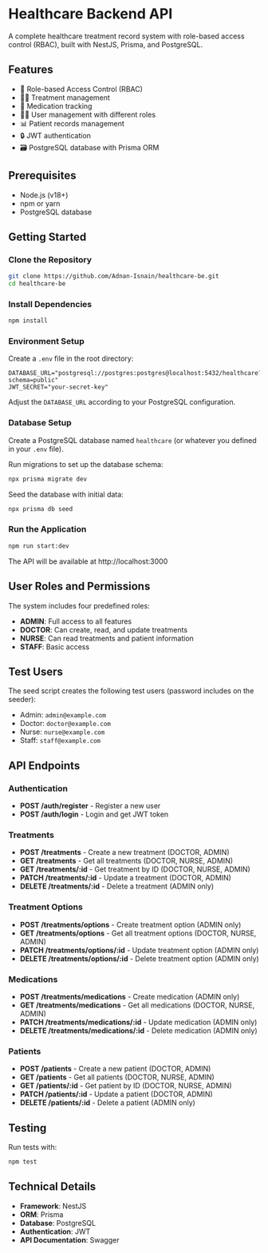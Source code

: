 # Healthcare Backend API

A complete healthcare treatment record system with role-based access control (RBAC), built with NestJS, Prisma, and PostgreSQL.

## Features

- 🔐 Role-based Access Control (RBAC)
- 👩‍⚕️ Treatment management
- 💊 Medication tracking
- 👨‍⚕️ User management with different roles
- 📊 Patient records management
- 🔒 JWT authentication
- 🗃️ PostgreSQL database with Prisma ORM

## Prerequisites

- Node.js (v18+)
- npm or yarn
- PostgreSQL database

## Getting Started

### Clone the Repository

```bash
git clone https://github.com/Adnan-Isnain/healthcare-be.git
cd healthcare-be
```

### Install Dependencies

```bash
npm install
```

### Environment Setup

Create a `.env` file in the root directory:

```env
DATABASE_URL="postgresql://postgres:postgres@localhost:5432/healthcare?schema=public"
JWT_SECRET="your-secret-key"
```

Adjust the `DATABASE_URL` according to your PostgreSQL configuration.

### Database Setup

Create a PostgreSQL database named `healthcare` (or whatever you defined in your `.env` file).

Run migrations to set up the database schema:

```bash
npx prisma migrate dev
```

Seed the database with initial data:

```bash
npx prisma db seed
```

### Run the Application

```bash
npm run start:dev
```

The API will be available at http://localhost:3000

## User Roles and Permissions

The system includes four predefined roles:

- **ADMIN**: Full access to all features
- **DOCTOR**: Can create, read, and update treatments
- **NURSE**: Can read treatments and patient information
- **STAFF**: Basic access

## Test Users

The seed script creates the following test users (password includes on the seeder):

- Admin: `admin@example.com`
- Doctor: `doctor@example.com`
- Nurse: `nurse@example.com`
- Staff: `staff@example.com`

## API Endpoints

### Authentication

- **POST /auth/register** - Register a new user
- **POST /auth/login** - Login and get JWT token

### Treatments

- **POST /treatments** - Create a new treatment (DOCTOR, ADMIN)
- **GET /treatments** - Get all treatments (DOCTOR, NURSE, ADMIN)
- **GET /treatments/:id** - Get treatment by ID (DOCTOR, NURSE, ADMIN)
- **PATCH /treatments/:id** - Update a treatment (DOCTOR, ADMIN)
- **DELETE /treatments/:id** - Delete a treatment (ADMIN only)

### Treatment Options

- **POST /treatments/options** - Create treatment option (ADMIN only)
- **GET /treatments/options** - Get all treatment options (DOCTOR, NURSE, ADMIN)
- **PATCH /treatments/options/:id** - Update treatment option (ADMIN only)
- **DELETE /treatments/options/:id** - Delete treatment option (ADMIN only)

### Medications

- **POST /treatments/medications** - Create medication (ADMIN only)
- **GET /treatments/medications** - Get all medications (DOCTOR, NURSE, ADMIN)
- **PATCH /treatments/medications/:id** - Update medication (ADMIN only)
- **DELETE /treatments/medications/:id** - Delete medication (ADMIN only)

### Patients

- **POST /patients** - Create a new patient (DOCTOR, ADMIN)
- **GET /patients** - Get all patients (DOCTOR, NURSE, ADMIN)
- **GET /patients/:id** - Get patient by ID (DOCTOR, NURSE, ADMIN)
- **PATCH /patients/:id** - Update a patient (DOCTOR, ADMIN)
- **DELETE /patients/:id** - Delete a patient (ADMIN only)

## Testing

Run tests with:

```bash
npm test
```

## Technical Details

- **Framework**: NestJS
- **ORM**: Prisma
- **Database**: PostgreSQL
- **Authentication**: JWT
- **API Documentation**: Swagger

